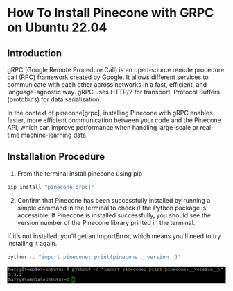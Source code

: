 # How To Install Pinecone with GRPC on Ubuntu 22.04

## Introduction

gRPC (Google Remote Procedure Call) is an open-source remote procedure call (RPC) framework created by Google. It allows different services to communicate with each other across networks in a fast, efficient, and language-agnostic way. gRPC uses HTTP/2 for transport, Protocol Buffers (protobufs) for data serialization.

In the context of pinecone[grpc], installing Pinecone with gRPC enables faster, more efficient communication between your code and the Pinecone API, which can improve performance when handling large-scale or real-time machine-learning data.

## Installation Procedure

1. From the terminal install pinecone using pip

```bash
pip install "pinecone[grpc]"
```

2. Confirm that Pinecone has been successfully installed by running a simple command in the terminal to check if the Python package is accessible. If Pinecone is installed successfully, you should see the version number of the Pinecone library printed in the terminal.

If it’s not installed, you’ll get an ImportError, which means you'll need to try installing it again.

```bash
python -c "import pinecone; print(pinecone.__version__)"
```

![success](image.png)
